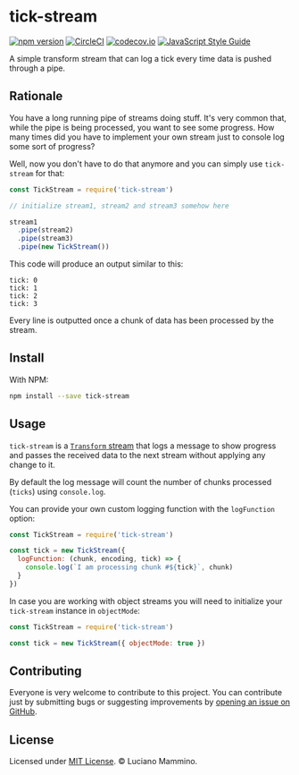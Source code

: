# tick-stream

[![npm version](https://badge.fury.io/js/tick-stream.svg)](http://badge.fury.io/js/tick-stream)
[![CircleCI](https://circleci.com/gh/lmammino/tick-stream.svg?style=shield)](https://circleci.com/gh/lmammino/tick-stream)
[![codecov.io](https://codecov.io/gh/lmammino/tick-stream/coverage.svg?branch=master)](https://codecov.io/gh/lmammino/tick-stream)
[![JavaScript Style Guide](https://img.shields.io/badge/code_style-standard-brightgreen.svg)](https://standardjs.com)

A simple transform stream that can log a tick every time data is pushed through a pipe.


## Rationale

You have a long running pipe of streams doing stuff. It's very common that, while the
pipe is being processed, you want to see some progress. How many times did you have
to implement your own stream just to console log some sort of progress?

Well, now you don't have to do that anymore and you can simply use `tick-stream` for that:

```JavaScript
const TickStream = require('tick-stream')

// initialize stream1, stream2 and stream3 somehow here

stream1
  .pipe(stream2)
  .pipe(stream3)
  .pipe(new TickStream())
```

This code will produce an output similar to this:

```plain
tick: 0
tick: 1
tick: 2
tick: 3
```

Every line is outputted once a chunk of data has been processed by the stream.


## Install

With NPM:

```bash
npm install --save tick-stream
```


## Usage

`tick-stream` is a [`Transform` stream](https://nodejs.org/api/stream.html#stream_class_stream_transform)
that logs a message to show progress and passes the received data to the next
stream without applying any change to it.

By default the log message will count the number of chunks processed (`ticks`) using
`console.log`.

You can provide your own custom logging function with the `logFunction` option:

```javascript
const TickStream = require('tick-stream')

const tick = new TickStream({
  logFunction: (chunk, encoding, tick) => {
    console.log(`I am processing chunk #${tick}`, chunk)
  }
})
```

In case you are working with object streams you will need to initialize your `tick-stream`
instance in `objectMode`:

```javascript
const TickStream = require('tick-stream')

const tick = new TickStream({ objectMode: true })
```


## Contributing

Everyone is very welcome to contribute to this project.
You can contribute just by submitting bugs or suggesting improvements by
[opening an issue on GitHub](https://github.com/lmammino/tick-stream/issues).


## License

Licensed under [MIT License](LICENSE). © Luciano Mammino.
